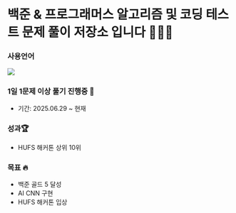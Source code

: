 # 백준 & 프로그래머스 알고리즘 및 코딩 테스트 문제 풀이 저장소 입니다 👨🏻‍💻

### 사용언어
<img src="https://img.shields.io/badge/python-3776AB?style=for-the-badge&logo=python&logoColor=white"><br>

### 1일 1문제 이상 풀기 진행중 🌱
- 기간: 2025.06.29 ~ 현재

### 성과🏆
- HUFS 해커톤 상위 10위
### 목표 🔥
- 백준 골드 5 달성
- AI CNN 구현
- HUFS 해커톤 입상
